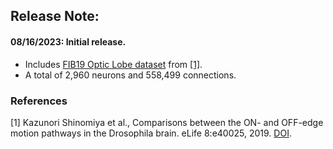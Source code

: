 ## Release Note:

#### 08/16/2023: Initial release.
- Includes [FIB19 Optic Lobe dataset](https://neuprint.janelia.org/?dataset=fib19%3Av1.0&qt=findneurons) from [[1]](#ref-1).
- A total of 2,960 neurons and 558,499 connections.

### References

[1] <a name="ref-1"></a> Kazunori Shinomiya et al., Comparisons between the ON- and OFF-edge motion pathways in the Drosophila brain. eLife 8:e40025, 2019. [DOI](https://doi.org/10.7554/eLife.40025).
